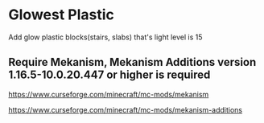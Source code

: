 # Glowest Plastic
Add glow plastic blocks(stairs, slabs) that's light level is 15

## Require Mekanism, Mekanism Additions version 1.16.5-10.0.20.447 or higher is required

https://www.curseforge.com/minecraft/mc-mods/mekanism

https://www.curseforge.com/minecraft/mc-mods/mekanism-additions
